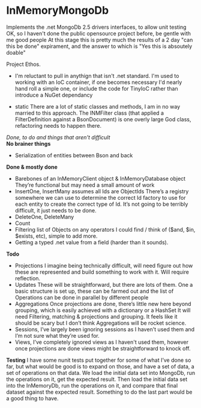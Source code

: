 # InMemoryMongoDb
Implements the .net MongoDb 2.5 drivers interfaces, to allow unit testing  
OK, so I haven't done the public opensource project before, be gentle with me good people
At this stage this is pretty much the results of a 2 day "can this be done" expirament, and the answer to which is 
"Yes this is absoutely doable"

Project Ethos.
- I'm reluctant to pull in anythign that isn't .net standard.
I'm used to working with an IoC container, if one becomes necessary I'd nearly hand roll a simple one, 
or include the code for TinyIoC rather than introduce a NuGet dependancy


- static
There are a lot of static classes and methods, I am in no way married to this approach.
The INMFilter class (that applied a FilterDefinition<T> against a BsonDocument) is one overly large God class, 
refactoring needs to happen there.

_Done, to do and things that aren't difficult_  
**No brainer things**  
-	Serialization of entities between Bson and back

**Done & mostly done**
-	Barebones of an InMemoryClient object & InMemoryDatabase object  
They’re functional but may need a small amount of work
-	InsertOne, InsertMany  assumes all Ids are ObjectIds
There’s a registry somewhere we can use to determine the correct Id factory to use for each entity to create the correct type of Id.
It’s not going to be terribly difficult, it just needs to be done.
-	DeleteOne, DeleteMany
-	Count
-	Filtering list of Objects on any operators I could find / think of ($and, $in, $exists, etc), simple to add more.
-	Getting a typed .net value from a field (harder than it sounds).

**Todo**
-	Projections
I imagine being technically difficult, will need figure out how these are represented and build something to work with it. 
Will require reflection.
-	Updates
These will be straightforward, but there are lots of them. 
One a basic structure is set up, these can be farmed out and the list of Operations can be done in parallel by different people
-	Aggregations
Once projections are done, there’s little new here beyond grouping, which is easily achieved with a dictionary or a HashSet
It will need Filtering, matching & projections and grouping.
It feels like it should be scary but I don’t think Aggregations will be rocket science.
-	Sessions, I’ve largely been ignoring sessions as I haven't used them and I’m not sure what they’re used for.
-	Views, I’ve completely ignored views as I haven't used them, however once projections are done views might be straightforward to knock off.

**Testing** 
I have some nunit tests put together for some  of what I’ve done so far, but what would be good is to expand on those, and have a set of data, a set of operations on that data.
We load the initial data set into MongoDb, run the operations on it, get the expected result.
Then load the initial data set into the InMemoryDb, run the operations on it, and compare that final dataset against the expected result.
Something to do the last part would be a good thing to have.


